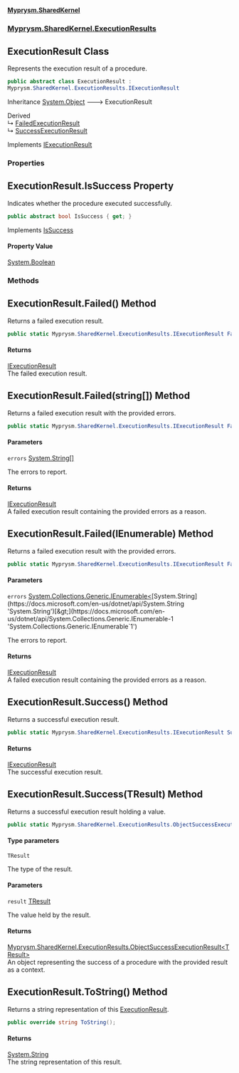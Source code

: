 #### [Myprysm.SharedKernel](index.md 'index')
### [Myprysm.SharedKernel.ExecutionResults](index.md#Myprysm.SharedKernel.ExecutionResults 'Myprysm.SharedKernel.ExecutionResults')

## ExecutionResult Class

Represents the execution result of a procedure.

```csharp
public abstract class ExecutionResult :
Myprysm.SharedKernel.ExecutionResults.IExecutionResult
```

Inheritance [System.Object](https://docs.microsoft.com/en-us/dotnet/api/System.Object 'System.Object') &#129106; ExecutionResult

Derived  
&#8627; [FailedExecutionResult](Myprysm.SharedKernel.ExecutionResults.FailedExecutionResult.md 'Myprysm.SharedKernel.ExecutionResults.FailedExecutionResult')  
&#8627; [SuccessExecutionResult](Myprysm.SharedKernel.ExecutionResults.SuccessExecutionResult.md 'Myprysm.SharedKernel.ExecutionResults.SuccessExecutionResult')

Implements [IExecutionResult](Myprysm.SharedKernel.ExecutionResults.IExecutionResult.md 'Myprysm.SharedKernel.ExecutionResults.IExecutionResult')
### Properties

<a name='Myprysm.SharedKernel.ExecutionResults.ExecutionResult.IsSuccess'></a>

## ExecutionResult.IsSuccess Property

Indicates whether the procedure executed successfully.

```csharp
public abstract bool IsSuccess { get; }
```

Implements [IsSuccess](Myprysm.SharedKernel.ExecutionResults.IExecutionResult.md#Myprysm.SharedKernel.ExecutionResults.IExecutionResult.IsSuccess 'Myprysm.SharedKernel.ExecutionResults.IExecutionResult.IsSuccess')

#### Property Value
[System.Boolean](https://docs.microsoft.com/en-us/dotnet/api/System.Boolean 'System.Boolean')
### Methods

<a name='Myprysm.SharedKernel.ExecutionResults.ExecutionResult.Failed()'></a>

## ExecutionResult.Failed() Method

Returns a failed execution result.

```csharp
public static Myprysm.SharedKernel.ExecutionResults.IExecutionResult Failed();
```

#### Returns
[IExecutionResult](Myprysm.SharedKernel.ExecutionResults.IExecutionResult.md 'Myprysm.SharedKernel.ExecutionResults.IExecutionResult')  
The failed execution result.

<a name='Myprysm.SharedKernel.ExecutionResults.ExecutionResult.Failed(string[])'></a>

## ExecutionResult.Failed(string[]) Method

Returns a failed execution result with the provided errors.

```csharp
public static Myprysm.SharedKernel.ExecutionResults.IExecutionResult Failed(params string[] errors);
```
#### Parameters

<a name='Myprysm.SharedKernel.ExecutionResults.ExecutionResult.Failed(string[]).errors'></a>

`errors` [System.String](https://docs.microsoft.com/en-us/dotnet/api/System.String 'System.String')[[]](https://docs.microsoft.com/en-us/dotnet/api/System.Array 'System.Array')

The errors to report.

#### Returns
[IExecutionResult](Myprysm.SharedKernel.ExecutionResults.IExecutionResult.md 'Myprysm.SharedKernel.ExecutionResults.IExecutionResult')  
A failed execution result containing the provided errors as a reason.

<a name='Myprysm.SharedKernel.ExecutionResults.ExecutionResult.Failed(System.Collections.Generic.IEnumerable_string_)'></a>

## ExecutionResult.Failed(IEnumerable<string>) Method

Returns a failed execution result with the provided errors.

```csharp
public static Myprysm.SharedKernel.ExecutionResults.IExecutionResult Failed(System.Collections.Generic.IEnumerable<string> errors);
```
#### Parameters

<a name='Myprysm.SharedKernel.ExecutionResults.ExecutionResult.Failed(System.Collections.Generic.IEnumerable_string_).errors'></a>

`errors` [System.Collections.Generic.IEnumerable&lt;](https://docs.microsoft.com/en-us/dotnet/api/System.Collections.Generic.IEnumerable-1 'System.Collections.Generic.IEnumerable`1')[System.String](https://docs.microsoft.com/en-us/dotnet/api/System.String 'System.String')[&gt;](https://docs.microsoft.com/en-us/dotnet/api/System.Collections.Generic.IEnumerable-1 'System.Collections.Generic.IEnumerable`1')

The errors to report.

#### Returns
[IExecutionResult](Myprysm.SharedKernel.ExecutionResults.IExecutionResult.md 'Myprysm.SharedKernel.ExecutionResults.IExecutionResult')  
A failed execution result containing the provided errors as a reason.

<a name='Myprysm.SharedKernel.ExecutionResults.ExecutionResult.Success()'></a>

## ExecutionResult.Success() Method

Returns a successful execution result.

```csharp
public static Myprysm.SharedKernel.ExecutionResults.IExecutionResult Success();
```

#### Returns
[IExecutionResult](Myprysm.SharedKernel.ExecutionResults.IExecutionResult.md 'Myprysm.SharedKernel.ExecutionResults.IExecutionResult')  
The successful execution result.

<a name='Myprysm.SharedKernel.ExecutionResults.ExecutionResult.Success_TResult_(TResult)'></a>

## ExecutionResult.Success<TResult>(TResult) Method

Returns a successful execution result holding a value.

```csharp
public static Myprysm.SharedKernel.ExecutionResults.ObjectSuccessExecutionResult<TResult> Success<TResult>(TResult result);
```
#### Type parameters

<a name='Myprysm.SharedKernel.ExecutionResults.ExecutionResult.Success_TResult_(TResult).TResult'></a>

`TResult`

The type of the result.
#### Parameters

<a name='Myprysm.SharedKernel.ExecutionResults.ExecutionResult.Success_TResult_(TResult).result'></a>

`result` [TResult](Myprysm.SharedKernel.ExecutionResults.ExecutionResult.md#Myprysm.SharedKernel.ExecutionResults.ExecutionResult.Success_TResult_(TResult).TResult 'Myprysm.SharedKernel.ExecutionResults.ExecutionResult.Success<TResult>(TResult).TResult')

The value held by the result.

#### Returns
[Myprysm.SharedKernel.ExecutionResults.ObjectSuccessExecutionResult&lt;](Myprysm.SharedKernel.ExecutionResults.ObjectSuccessExecutionResult_TResult_.md 'Myprysm.SharedKernel.ExecutionResults.ObjectSuccessExecutionResult<TResult>')[TResult](Myprysm.SharedKernel.ExecutionResults.ExecutionResult.md#Myprysm.SharedKernel.ExecutionResults.ExecutionResult.Success_TResult_(TResult).TResult 'Myprysm.SharedKernel.ExecutionResults.ExecutionResult.Success<TResult>(TResult).TResult')[&gt;](Myprysm.SharedKernel.ExecutionResults.ObjectSuccessExecutionResult_TResult_.md 'Myprysm.SharedKernel.ExecutionResults.ObjectSuccessExecutionResult<TResult>')  
An object representing the success of a procedure with the provided result as a context.

<a name='Myprysm.SharedKernel.ExecutionResults.ExecutionResult.ToString()'></a>

## ExecutionResult.ToString() Method

Returns a string representation of this [ExecutionResult](Myprysm.SharedKernel.ExecutionResults.ExecutionResult.md 'Myprysm.SharedKernel.ExecutionResults.ExecutionResult').

```csharp
public override string ToString();
```

#### Returns
[System.String](https://docs.microsoft.com/en-us/dotnet/api/System.String 'System.String')  
The string representation of this result.